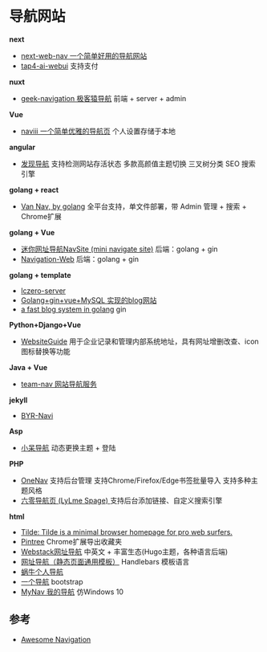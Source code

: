 # 导航网站

**next**

- [next-web-nav 一个简单好用的导航网站](https://github.com/liwenka1/next-web-nav)
- [tap4-ai-webui](https://github.com/6677-ai/tap4-ai-webui) 支持支付

**nuxt**

- [geek-navigation 极客猿导航](https://github.com/geekape/geek-navigation) 前端 + server + admin

**Vue**

- [naviii 一个简单优雅的导航页](https://github.com/eehhh/naviii) 个人设置存储于本地

**angular**

- [发现导航](https://github.com/xjh22222228/nav) 支持检测网站存活状态 多款高颜值主题切换 三叉树分类 SEO 搜索引擎

**golang + react**

- [Van Nav, by golang](https://github.com/Mereithhh/van-nav) 全平台支持，单文件部署，带 Admin 管理 + 搜索 + Chrome扩展

**golang + Vue**

- [迷你网址导航NavSite (mini navigate site)](https://github.com/cifaz/nav-site) 后端：golang + gin
- [Navigation-Web](https://github.com/tanghancheng/Navigation-Web) 后端：golang + gin

**golang + template**

- [lczero-server](https://github.com/LeelaChessZero/lczero-server)
- [Golang+gin+vue+MySQL 实现的blog网站](https://github.com/izghua/go-blog)
- [a fast blog system in golang](https://github.com/eiblog/eiblog) gin 

**Python+Django+Vue**

- [WebsiteGuide](https://github.com/mizhexiaoxiao/WebsiteGuide) 用于企业记录和管理内部系统地址，具有网址增删改查、icon图标替换等功能

**Java + Vue**

- [team-nav 网站导航服务](https://github.com/tuituidan/team-nav)

**jekyll** 

- [BYR-Navi](https://github.com/BYR-Navi/BYR-Navi)

**Asp**

- [小呆导航](https://github.com/xiaodai945/WEBJIKE) 动态更换主题 + 登陆

**PHP**

- [OneNav](https://github.com/helloxz/onenav) 支持后台管理 支持Chrome/Firefox/Edge书签批量导入 支持多种主题风格
- [六零导航页 (LyLme Spage) ](https://github.com/LyLme/lylme_spage) 支持后台添加链接、自定义搜索引擎

**html**

- [Tilde: Tilde is a minimal browser homepage for pro web surfers.](https://github.com/xvvvyz/tilde)
- [Pintree](https://github.com/Pintree-io/pintree) Chrome扩展导出收藏夹
- [Webstack网址导航](https://github.com/WebStackPage/WebStackPage.github.io) 中英文 + 丰富生态(Hugo主题，各种语言后端)
- [网址导航（静态页面通用模板）](https://github.com/geneasy/nav) Handlebars 模板语言
- [蜗牛个人导航](https://github.com/eallion/favorite)
- [一个导航](https://github.com/HoYuenhang/aNavigation) bootstrap
- [MyNav 我的导航](https://github.com/j67678/MyNav) 仿Windows 10

## 参考

- [Awesome Navigation](https://github.com/eryajf/awesome-navigation)
